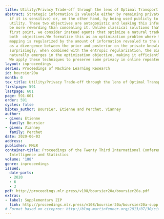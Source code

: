 ```yaml
---
title: Utility/Privacy Trade-off through the lens of Optimal Transport
abstract: Strategic information is valuable either by remaining private (for instance
  if it is sensitive) or, on the other hand, by being used publicly to increase some
  utility. These two objectives are antagonistic and leaking this information might
  be more rewarding than concealing it. Unlike classical solutions that focus on the
  first point, we consider instead agents that optimize a natural trade-off between
  both  objectives.We formalize this as an optimization problem where the objective
  mapping is regularized by the amount of information revealed to the adversary (measured
  as a divergence between the prior and posterior on the private knowledge). Quite
  surprisingly, when combined with the entropic regularization, the Sinkhorn loss
  naturally emerges in the optimization objective, making it efficiently solvable.
  We apply these techniques to preserve some privacy in online repeated auctions.
layout: inproceedings
series: Proceedings of Machine Learning Research
id: boursier20a
month: 0
tex_title: Utility/Privacy Trade-off through the lens of Optimal Transport
firstpage: 591
lastpage: 601
page: 591-601
order: 591
cycles: false
bibtex_author: Boursier, Etienne and Perchet, Vianney
author:
- given: Etienne
  family: Boursier
- given: Vianney
  family: Perchet
date: 2020-06-03
address: 
publisher: PMLR
container-title: Proceedings of the Twenty Third International Conference on Artificial
  Intelligence and Statistics
volume: '108'
genre: inproceedings
issued:
  date-parts:
  - 2020
  - 6
  - 3
pdf: http://proceedings.mlr.press/v108/boursier20a/boursier20a.pdf
extras:
- label: Supplementary ZIP
  link: http://proceedings.mlr.press/v108/boursier20a/boursier20a-supp.zip
# Format based on citeproc: http://blog.martinfenner.org/2013/07/30/citeproc-yaml-for-bibliographies/
---
```

